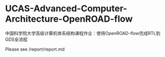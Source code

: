 ﻿# UCAS-Advanced-Computer-Architecture-OpenROAD-flow
中国科学院大学高级计算机体系结构课程作业：使用OpenROAD-flow完成RTL到GDS全流程

Please see /report/report.md